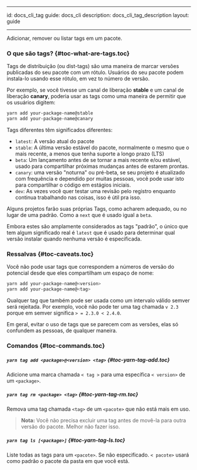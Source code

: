 * * *

id: docs_cli_tag guide: docs_cli description: docs_cli_tag_description layout: guide

* * *

<p class="lead">Adicionar, remover ou listar tags em um pacote.</p>

### O que são tags? [](#toc-what-are-tags){#toc-what-are-tags.toc}

Tags de distribuição (ou dist-tags) são uma maneira de marcar versões publicadas do seu pacote com um rótulo. Usuários do seu pacote podem instala-lo usando esse rótulo, em vez to número de versão.

Por exemplo, se você tivesse um canal de liberação **stable** e um canal de liberação **canary**, poderia usar as tags como uma maneira de permitir que os usuários digitem:

```sh
yarn add your-package-name@stable
yarn add your-package-name@canary
```

Tags diferentes têm significados diferentes:

- `latest`: A versão atual do pacote
- `stable`: A última versão estável do pacote, normalmente o mesmo que o mais recente, a menos que tenha suporte a longo prazo (LTS)
- `beta`: Um lançamento antes de se tornar a mais recente e/ou estável, usado para compartilhar próximas mudanças antes de estarem prontas.
- `canary`: uma versão "noturna" ou pré-beta, se seu projeto é atualizado com frequência e dependido por muitas pessoas, você pode usar isto para compartilhar o código em estágios iniciais.
- `dev`: As vezes você quer testar uma revisão pelo registro enquanto continua trabalhando nas coisas, isso é útil pra isso.

Alguns projetos farão suas próprias Tags, como acharem adequado, ou no lugar de uma padrão. Como a `next` que é usado igual a `beta`.

Embora estes são amplamente considerados as tags "padrão", o único que tem algum significado real é `latest` que é usado para determinar qual versão instalar quando nenhuma versão é especificada.

### Ressalvas [](#toc-caveats){#toc-caveats.toc}

Você não pode usar tags que correspondem a números de versão do potencial desde que eles compartilham um espaço de nome:

```sh
yarn add your-package-name@<version>
yarn add your-package-name@<tag>
```

Qualquer tag que também pode ser usada como um intervalo válido semver será rejeitada. Por exemplo, você não pode ter uma tag chamada `v 2.3` porque em semver significa `> = 2.3.0 < 2.4.0`.

Em geral, evitar o uso de tags que se parecem com as versões, elas só confundem as pessoas, de qualquer maneira.

### Comandos [](#toc-commands){#toc-commands.toc}

##### `yarn tag add <package>@<version> <tag>` [](#toc-yarn-tag-add){#toc-yarn-tag-add.toc}

Adicione uma marca chamada `< tag >` para uma específica `< version>` de um `<package>`.

##### `yarn tag rm <package> <tag>` [](#toc-yarn-tag-rm){#toc-yarn-tag-rm.toc}

Remova uma tag chamada `<tag>` de um `<pacote>` que não está mais em uso.

> **Nota:** Você não precisa excluir uma tag antes de movê-la para outra versão do pacote. Melhor não fazer isso.

##### `yarn tag ls [<package>]` [](#toc-yarn-tag-ls){#toc-yarn-tag-ls.toc}

Liste todas as tags para um `<pacote>`. Se não especificado. `< pacote>` usará como padrão o pacote da pasta em que você está.